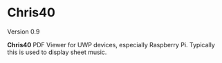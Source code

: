 # Chris40
Version 0.9

**Chris40** PDF Viewer for UWP devices, especially Raspberry Pi.  Typically this is used to display sheet music.
